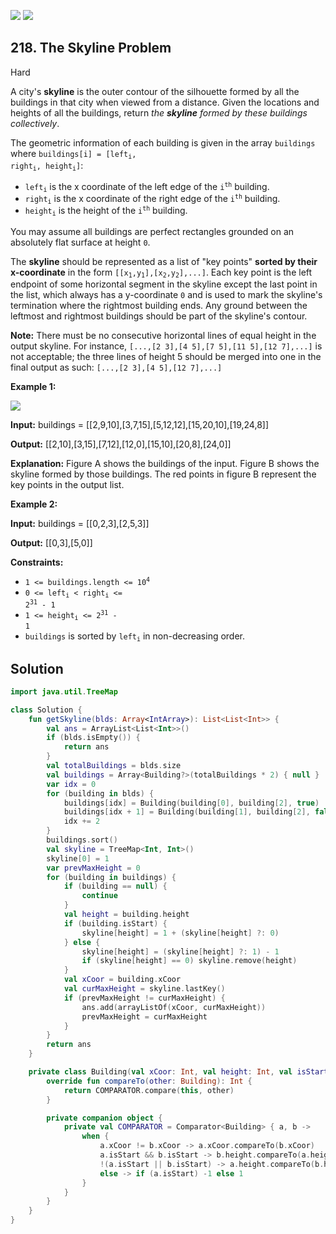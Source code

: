 [![](https://img.shields.io/github/stars/javadev/LeetCode-in-Kotlin?label=Stars&style=flat-square)](https://github.com/javadev/LeetCode-in-Kotlin)
[![](https://img.shields.io/github/forks/javadev/LeetCode-in-Kotlin?label=Fork%20me%20on%20GitHub%20&style=flat-square)](https://github.com/javadev/LeetCode-in-Kotlin/fork)

## 218\. The Skyline Problem

Hard

A city's **skyline** is the outer contour of the silhouette formed by all the buildings in that city when viewed from a distance. Given the locations and heights of all the buildings, return _the **skyline** formed by these buildings collectively_.

The geometric information of each building is given in the array `buildings` where <code>buildings[i] = [left<sub>i</sub>, right<sub>i</sub>, height<sub>i</sub>]</code>:

*   <code>left<sub>i</sub></code> is the x coordinate of the left edge of the <code>i<sup>th</sup></code> building.
*   <code>right<sub>i</sub></code> is the x coordinate of the right edge of the <code>i<sup>th</sup></code> building.
*   <code>height<sub>i</sub></code> is the height of the <code>i<sup>th</sup></code> building.

You may assume all buildings are perfect rectangles grounded on an absolutely flat surface at height `0`.

The **skyline** should be represented as a list of "key points" **sorted by their x-coordinate** in the form <code>[[x<sub>1</sub>,y<sub>1</sub>],[x<sub>2</sub>,y<sub>2</sub>],...]</code>. Each key point is the left endpoint of some horizontal segment in the skyline except the last point in the list, which always has a y-coordinate `0` and is used to mark the skyline's termination where the rightmost building ends. Any ground between the leftmost and rightmost buildings should be part of the skyline's contour.

**Note:** There must be no consecutive horizontal lines of equal height in the output skyline. For instance, `[...,[2 3],[4 5],[7 5],[11 5],[12 7],...]` is not acceptable; the three lines of height 5 should be merged into one in the final output as such: `[...,[2 3],[4 5],[12 7],...]`

**Example 1:**

![](https://assets.leetcode.com/uploads/2020/12/01/merged.jpg)

**Input:** buildings = \[\[2,9,10],[3,7,15],[5,12,12],[15,20,10],[19,24,8]]

**Output:** [[2,10],[3,15],[7,12],[12,0],[15,10],[20,8],[24,0]]

**Explanation:** Figure A shows the buildings of the input. Figure B shows the skyline formed by those buildings. The red points in figure B represent the key points in the output list.

**Example 2:**

**Input:** buildings = \[\[0,2,3],[2,5,3]]

**Output:** [[0,3],[5,0]]

**Constraints:**

*   <code>1 <= buildings.length <= 10<sup>4</sup></code>
*   <code>0 <= left<sub>i</sub> < right<sub>i</sub> <= 2<sup>31</sup> - 1</code>
*   <code>1 <= height<sub>i</sub> <= 2<sup>31</sup> - 1</code>
*   `buildings` is sorted by <code>left<sub>i</sub></code> in non-decreasing order.

## Solution

```kotlin
import java.util.TreeMap

class Solution {
    fun getSkyline(blds: Array<IntArray>): List<List<Int>> {
        val ans = ArrayList<List<Int>>()
        if (blds.isEmpty()) {
            return ans
        }
        val totalBuildings = blds.size
        val buildings = Array<Building?>(totalBuildings * 2) { null }
        var idx = 0
        for (building in blds) {
            buildings[idx] = Building(building[0], building[2], true)
            buildings[idx + 1] = Building(building[1], building[2], false)
            idx += 2
        }
        buildings.sort()
        val skyline = TreeMap<Int, Int>()
        skyline[0] = 1
        var prevMaxHeight = 0
        for (building in buildings) {
            if (building == null) {
                continue
            }
            val height = building.height
            if (building.isStart) {
                skyline[height] = 1 + (skyline[height] ?: 0)
            } else {
                skyline[height] = (skyline[height] ?: 1) - 1
                if (skyline[height] == 0) skyline.remove(height)
            }
            val xCoor = building.xCoor
            val curMaxHeight = skyline.lastKey()
            if (prevMaxHeight != curMaxHeight) {
                ans.add(arrayListOf(xCoor, curMaxHeight))
                prevMaxHeight = curMaxHeight
            }
        }
        return ans
    }

    private class Building(val xCoor: Int, val height: Int, val isStart: Boolean) : Comparable<Building> {
        override fun compareTo(other: Building): Int {
            return COMPARATOR.compare(this, other)
        }

        private companion object {
            private val COMPARATOR = Comparator<Building> { a, b ->
                when {
                    a.xCoor != b.xCoor -> a.xCoor.compareTo(b.xCoor)
                    a.isStart && b.isStart -> b.height.compareTo(a.height)
                    !(a.isStart || b.isStart) -> a.height.compareTo(b.height)
                    else -> if (a.isStart) -1 else 1
                }
            }
        }
    }
}
```